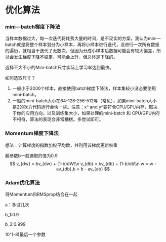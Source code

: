 # 优化算法

### mini—batch梯度下降法

当样本数据过大，每一次迭代将耗费大量的时间，是不现实的方案，我认为mini—batch就是将整个样本划分为小样本，再将小样本进行迭代，没进行一次所有数据的遍历，就相当于迭代了无数次，但因为分成小样本后数据可能会有较大偏差，所以会发生梯度下降不稳定，可能会上升，但总体是下降的。

选择不大不小的Mini-batch尺寸实际上学习率达到最快。

如何选取尺寸？

1. 一般小于2000个样本，直接使用batch梯度下降法，样本集较小没必要使用mini-batch。
2. 一般的mini-batch大小在64-128-256-512等（常见），如果mini-batch大小是2的次方代码运行会快一些。注意：x^ and y^要符合CPU/GPU内存，取决于你的应用方向，以及训练集大小，如果处理的mini-batch 和 CPU/GPU内存不相符，算法的表现会非常糟糕。多尝试即可。

### Momentum梯度下降法

想法：计算梯度的指数加权平均数，并利用该梯度更新权重

超参数b一般选取的值为0.9
$$
v_{dw} = bv_{dw} + (1-b)dW\\n
v_{db} = bv_{db} + (1-b)db\\n
w = w - av_{db},b = b - av_{ab}
$$

### Adam优化算法

将Momentum和RMSprop结合在一起

a：多试几次

b_1:0.9

b_2:0.999

10^(-8)最后一个参数

 
